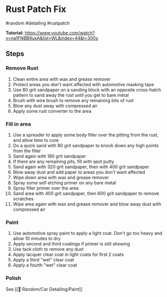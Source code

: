 # Rust Patch Fix
#random #detailing #rustpatch

**Tutorial:** https://www.youtube.com/watch?v=na1FNBB9uxA&list=WL&index=44&t=300s

## Steps

### Remove Rust
1. Clean entire area with wax and grease remover
2. Protect areas you don't want affected with automotive masking tape
3. Use 80 grit sandpaper on a sanding block with an opposite cross-hatch pattern to sand away the rust until you get to bare metal
4. Brush with wire brush to remove any remaining bits of rust
5. Blow any dust away with compressed air
6. Apply some rust converter to the area

### Fill in area
1. Use a spreader to apply some body filler over the pitting from the rust, and allow time to cure
2. Do a quick sand with 80 grit sandpaper to knock down any high points from the filler
3. Sand again with 180 grit sandpaper
4. If there are any remaining pits, fill with spot putty
5. Sand again with 320 grit sandpaper, then with 400 grit sandpaper
6. Blow away dust and add paper to areas you don't want affected
7. Wipe down area with wax and grease remover
8. Spray some self etching primer on any bare metal
9. Spray filler primer over the area
10. Sand area with 400 grit sandpaper, then 600 grit sandpaper to remove scratches
11. Wipe area again with wax and grease remover and blow away dust with compressed air

### Paint
1. Use automotive spray paint to apply a light coat. Don't go too heavy and allow 10 minutes to dry
2. Apply second and third coatings if primer is still showing
3. Use tack cloth to remove any dust
4. Apply lacquer clear coat in light coats for first 2 coats
5. Apply a third "wet" clear coat
6. Apply a fourth "wet" clear coat

### Polish
See [[🎲 Random/Car Detailing/Paint]]
